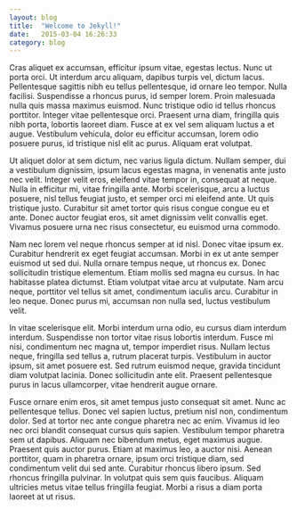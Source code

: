 ```yaml
---
layout: blog
title:  "Welcome to Jekyll!"
date:   2015-03-04 16:26:33
category: blog
---
```

Cras aliquet ex accumsan, efficitur ipsum vitae, egestas lectus. Nunc ut porta orci. Ut interdum arcu aliquam, dapibus turpis vel, dictum lacus. Pellentesque sagittis nibh eu tellus pellentesque, id ornare leo tempor. Nulla facilisi. Suspendisse a rhoncus purus, id semper lorem. Proin malesuada nulla quis massa maximus euismod. Nunc tristique odio id tellus rhoncus porttitor. Integer vitae pellentesque orci. Praesent urna diam, fringilla quis nibh porta, lobortis laoreet diam. Fusce at ex vel sem aliquam luctus a et augue. Vestibulum vehicula, dolor eu efficitur accumsan, lorem odio posuere purus, id tristique nisl elit ac purus. Aliquam erat volutpat.




Ut aliquet dolor at sem dictum, nec varius ligula dictum. Nullam semper, dui a vestibulum dignissim, ipsum lacus egestas magna, in venenatis ante justo nec velit. Integer velit eros, eleifend vitae tempor in, consequat at neque. Nulla in efficitur mi, vitae fringilla ante. Morbi scelerisque, arcu a luctus posuere, nisl tellus feugiat justo, et semper orci mi eleifend ante. Ut quis tristique justo. Curabitur sit amet tortor quis risus congue congue eu et ante. Donec auctor feugiat eros, sit amet dignissim velit convallis eget. Vivamus posuere urna nec risus consectetur, eu euismod urna commodo.




Nam nec lorem vel neque rhoncus semper at id nisl. Donec vitae ipsum ex. Curabitur hendrerit ex eget feugiat accumsan. Morbi in ex ut ante semper euismod ut sed dui. Nulla ornare tempus neque, ut rhoncus ex. Donec sollicitudin tristique elementum. Etiam mollis sed magna eu cursus. In hac habitasse platea dictumst. Etiam volutpat vitae arcu at vulputate. Nam arcu neque, porttitor vel tellus sit amet, condimentum iaculis arcu. Curabitur in leo neque. Donec purus mi, accumsan non nulla sed, luctus vestibulum velit.




In vitae scelerisque elit. Morbi interdum urna odio, eu cursus diam interdum interdum. Suspendisse non tortor vitae risus lobortis interdum. Fusce mi nisi, condimentum nec magna ut, tempor imperdiet risus. Nullam lectus neque, fringilla sed tellus a, rutrum placerat turpis. Vestibulum in auctor ipsum, sit amet posuere est. Sed rutrum euismod neque, gravida tincidunt diam volutpat lacinia. Donec sollicitudin ante elit. Praesent pellentesque purus in lacus ullamcorper, vitae hendrerit augue ornare.




Fusce ornare enim eros, sit amet tempus justo consequat sit amet. Nunc ac pellentesque tellus. Donec vel sapien luctus, pretium nisl non, condimentum dolor. Sed at tortor nec ante congue pharetra nec ac enim. Vivamus id leo nec orci blandit consequat cursus quis sapien. Vestibulum tempor pharetra sem ut dapibus. Aliquam nec bibendum metus, eget maximus augue. Praesent quis auctor purus. Etiam at maximus leo, a auctor nisi. Aenean porttitor, quam in pharetra ornare, ipsum orci tristique diam, sed condimentum velit dui sed ante. Curabitur rhoncus libero ipsum. Sed rhoncus fringilla pulvinar. In volutpat quis sem quis faucibus. Aliquam ultricies metus vitae tellus fringilla feugiat. Morbi a risus a diam porta laoreet at ut risus.
